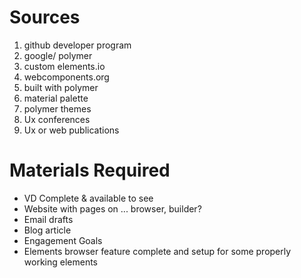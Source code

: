 # Sources
1. github developer program
1. google/ polymer
1. custom elements.io
1. webcomponents.org
1. built with polymer
1. material palette
1. polymer themes
1. Ux conferences
1. Ux or web publications

# Materials Required
- VD Complete & available to see
- Website with pages on ... browser, builder?
- Email drafts
- Blog article
- Engagement Goals
- Elements browser feature complete and setup for some properly working elements
